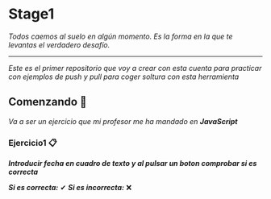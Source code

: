 # Stage1

_Todos caemos al suelo en algún momento. Es la forma en la que te levantas el verdadero desafío._

------

_Este es el primer repositorio que voy a crear con esta cuenta para practicar con ejemplos_
_de push y pull para coger soltura con esta herramienta_

## Comenzando 🚀

_Va a ser un ejercicio que mi profesor me ha mandado en **JavaScript**_

### Ejercicio1 📋

_**Introducir fecha en cuadro de texto y al pulsar un boton comprobar si es correcta**_

_**Si es correcta:**_ ✔
_**Si es incorrecta:**_ ❌

